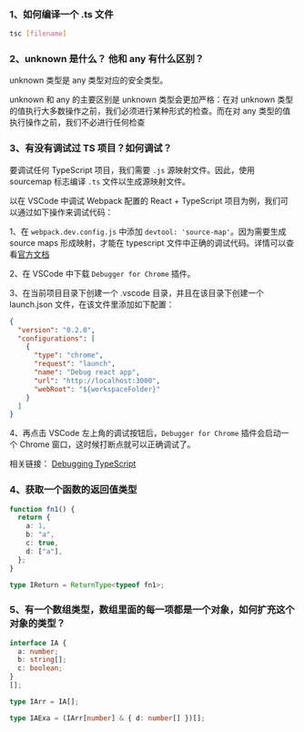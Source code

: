 ### 1、如何编译一个 .ts 文件

```bash
tsc [filename]
```

### 2、unknown 是什么？ 他和 any 有什么区别？

unknown 类型是 any 类型对应的安全类型。

unknown 和 any 的主要区别是 unknown 类型会更加严格：在对 unknown 类型的值执行大多数操作之前，我们必须进行某种形式的检查。而在对 any 类型的值执行操作之前，我们不必进行任何检查

### 3、有没有调试过 TS 项目？如何调试？

要调试任何 TypeScript 项目，我们需要 `.js` 源映射文件。因此，使用 sourcemap 标志编译 `.ts` 文件以生成源映射文件。

以在 VSCode 中调试 Webpack 配置的 React + TypeScript 项目为例，我们可以通过如下操作来调试代码：

1、在 `webpack.dev.config.js` 中添加 `devtool: 'source-map'`。因为需要生成 source maps 形成映射，才能在 typescript 文件中正确的调试代码。详情可以查看[官方文档](https://code.visualstudio.com/docs/nodejs/nodejs-debugging#_source-maps)

2、在 VSCode 中下载 `Debugger for Chrome` 插件。

3、在当前项目目录下创建一个 .vscode 目录，并且在该目录下创建一个 launch.json 文件，在该文件里添加如下配置：

```json
{
  "version": "0.2.0",
  "configurations": [
    {
      "type": "chrome",
      "request": "launch",
      "name": "Debug react app",
      "url": "http://localhost:3000",
      "webRoot": "${workspaceFolder}"
    }
  ]
}
```

4、再点击 VSCode 左上角的调试按钮后，`Debugger for Chrome` 插件会启动一个 Chrome 窗口，这时候打断点就可以正确调试了。

相关链接：
[Debugging TypeScript](https://code.visualstudio.com/docs/typescript/typescript-debugging)

### 4、获取一个函数的返回值类型

```ts
function fn1() {
  return {
    a: 1,
    b: "a",
    c: true,
    d: ["a"],
  };
}

type IReturn = ReturnType<typeof fn1>;
```

### 5、有一个数组类型，数组里面的每一项都是一个对象，如何扩充这个对象的类型？

```ts
interface IA {
  a: number;
  b: string[];
  c: boolean;
}
[];

type IArr = IA[];

type IAExa = (IArr[number] & { d: number[] })[];
```
